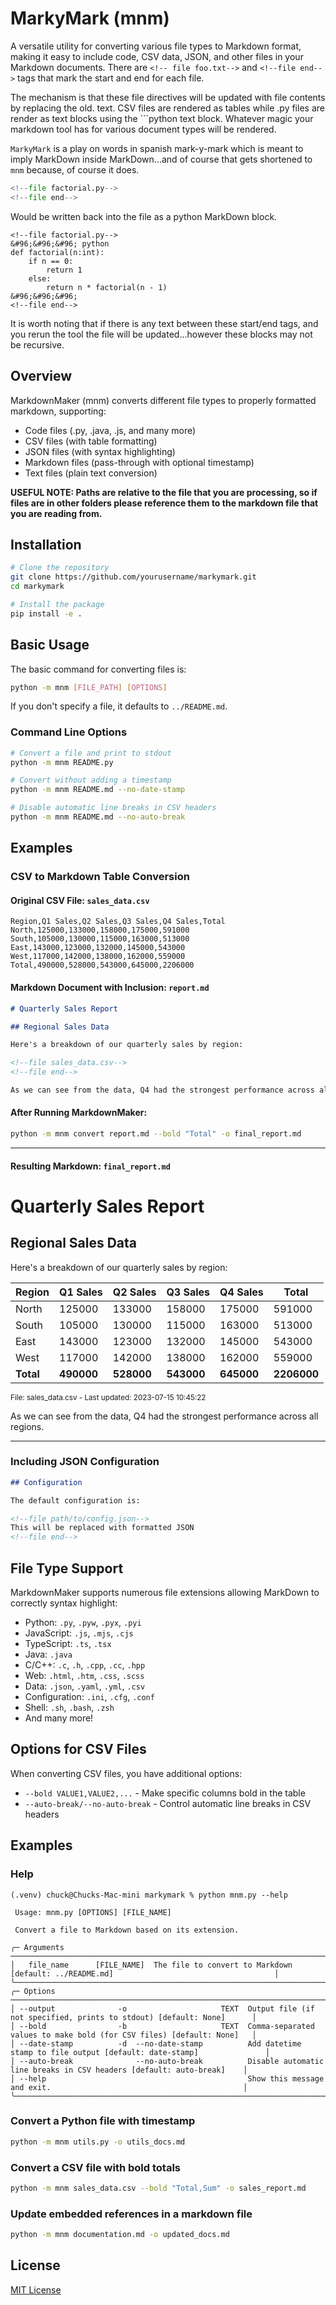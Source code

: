 
# MarkyMark (mnm)
A versatile utility for converting various file types to Markdown format, making it easy to include 
code, CSV data, JSON, and other files in your Markdown documents. There are `<!-- file foo.txt-->` and
`<!--file end-->` tags that mark the start and end for each file.

The mechanism is that these file directives will be updated with file contents by replacing the old.
text. CSV files are rendered as tables while .py files are render as text blocks using the ```python 
text block.  Whatever magic your markdown tool has for various document types will be rendered.

`MarkyMark` is a play on words in spanish mark-y-mark which is meant to imply MarkDown inside
MarkDown...and of course that gets shortened to `mnm` because, of course it does.


```python
<!--file factorial.py-->
<!--file end-->
```

Would be written back into the file as a python MarkDown block.

```text
<!--file factorial.py-->
&#96;&#96;&#96; python
def factorial(n:int):
    if n == 0:
        return 1
    else:
        return n * factorial(n - 1)
&#96;&#96;&#96;
<!--file end-->
```


It is worth noting that if there is any text between these start/end tags, and you rerun the tool the file
will be updated...however these blocks may not be recursive.

## Overview
MarkdownMaker (mnm) converts different file types to properly formatted markdown, supporting:
- Code files (.py, .java, .js, and many more)
- CSV files (with table formatting)
- JSON files (with syntax highlighting)
- Markdown files (pass-through with optional timestamp)
- Text files (plain text conversion)

**USEFUL NOTE: Paths are relative to the file that you are processing, so if files are in other folders please
reference them to the markdown file that you are reading from.**

## Installation
``` bash
# Clone the repository
git clone https://github.com/yourusername/markymark.git
cd markymark

# Install the package
pip install -e .
```
## Basic Usage


The basic command for converting files is:
``` bash
python -m mnm [FILE_PATH] [OPTIONS]
```
If you don't specify a file, it defaults to `../README.md`.
### Command Line Options
``` bash
# Convert a file and print to stdout
python -m mnm README.py

# Convert without adding a timestamp
python -m mnm README.md --no-date-stamp

# Disable automatic line breaks in CSV headers
python -m mnm README.md --no-auto-break
```
## Examples
### CSV to Markdown Table Conversion
#### Original CSV File: `sales_data.csv`
``` 
Region,Q1 Sales,Q2 Sales,Q3 Sales,Q4 Sales,Total
North,125000,133000,158000,175000,591000
South,105000,130000,115000,163000,513000
East,143000,123000,132000,145000,543000
West,117000,142000,138000,162000,559000
Total,490000,528000,543000,645000,2206000
```
#### Markdown Document with Inclusion: `report.md`
``` markdown
# Quarterly Sales Report

## Regional Sales Data

Here's a breakdown of our quarterly sales by region:

<!--file sales_data.csv-->
<!--file end-->

As we can see from the data, Q4 had the strongest performance across all regions.
```
#### After Running MarkdownMaker:
``` bash
python -m mnm convert report.md --bold "Total" -o final_report.md
```

---

#### Resulting Markdown: `final_report.md`

# Quarterly Sales Report

## Regional Sales Data

Here's a breakdown of our quarterly sales by region:

| Region | Q1 Sales | Q2 Sales | Q3 Sales | Q4 Sales | Total |
|--------|----------|----------|----------|----------|-------|
| North | 125000 | 133000 | 158000 | 175000 | 591000 |
| South | 105000 | 130000 | 115000 | 163000 | 513000 |
| East | 143000 | 123000 | 132000 | 145000 | 543000 |
| West | 117000 | 142000 | 138000 | 162000 | 559000 |
| **Total** | **490000** | **528000** | **543000** | **645000** | **2206000** |

<small>File: sales_data.csv - Last updated: 2023-07-15 10:45:22</small>

As we can see from the data, Q4 had the strongest performance across all regions.

---

### Including JSON Configuration
``` markdown
## Configuration

The default configuration is:

<!--file path/to/config.json-->
This will be replaced with formatted JSON
<!--file end-->
```
## File Type Support
MarkdownMaker supports numerous file extensions allowing MarkDown to correctly syntax highlight:
- Python: `.py`, `.pyw`, `.pyx`, `.pyi`
- JavaScript: `.js`, `.mjs`, `.cjs`
- TypeScript: `.ts`, `.tsx`
- Java: `.java`
- C/C++: `.c`, `.h`, `.cpp`, `.cc`, `.hpp`
- Web: `.html`, `.htm`, `.css`, `.scss`
- Data: `.json`, `.yaml`, `.yml`, `.csv`
- Configuration: `.ini`, `.cfg`, `.conf`
- Shell: `.sh`, `.bash`, `.zsh`
- And many more!

## Options for CSV Files
When converting CSV files, you have additional options:
- `--bold VALUE1,VALUE2,...` - Make specific columns bold in the table
- `--auto-break/--no-auto-break` - Control automatic line breaks in CSV headers

## Examples

### Help

```text
(.venv) chuck@Chucks-Mac-mini markymark % python mnm.py --help
                                                                                                                                                                                                                                                                                                                                                                                   
 Usage: mnm.py [OPTIONS] [FILE_NAME]                                                                                                                                                                                                                                                                                                                                                
                                                                                                                                                                                                                                                                                                                                                                                   
 Convert a file to Markdown based on its extension.                                                                                                                                                                                                                                                                                                                                
                                                                                                                                                                                                                                                                                                                                                                                   
╭─ Arguments ──────────────────────────────────────────────────────────────────────────────────────────────────────────────╮
│   file_name      [FILE_NAME]  The file to convert to Markdown [default: ../README.md]                                    │
╰──────────────────────────────────────────────────────────────────────────────────────────────────────────────────────────╯
╭─ Options ────────────────────────────────────────────────────────────────────────────────────────────────────────────────╮
│ --output              -o                     TEXT  Output file (if not specified, prints to stdout) [default: None]      │
│ --bold                -b                     TEXT  Comma-separated values to make bold (for CSV files) [default: None]   │
│ --date-stamp          -d  --no-date-stamp          Add datetime stamp to file output [default: date-stamp]               │
│ --auto-break              --no-auto-break          Disable automatic line breaks in CSV headers [default: auto-break]    │
│ --help                                             Show this message and exit.                                           │
╰──────────────────────────────────────────────────────────────────────────────────────────────────────────────────────────╯
```


### Convert a Python file with timestamp
``` bash
python -m mnm utils.py -o utils_docs.md
```
### Convert a CSV file with bold totals
``` bash
python -m mnm sales_data.csv --bold "Total,Sum" -o sales_report.md
```
### Update embedded references in a markdown file
``` bash
python -m mnm documentation.md -o updated_docs.md
```
## License
[MIT License](LICENSE)

